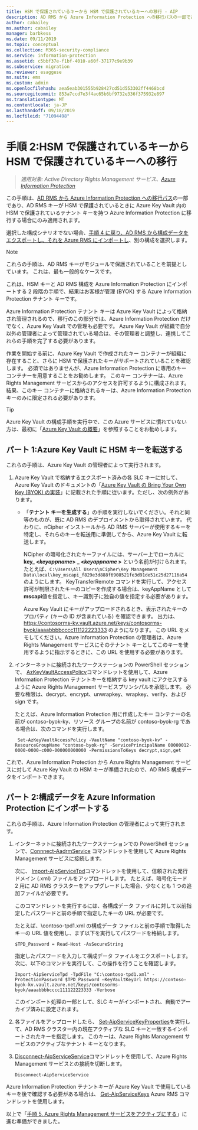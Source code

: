 ```yaml
---
title: HSM で保護されているキーから HSM で保護されているキーへの移行 - AIP
description: AD RMS から Azure Information Protection への移行パスの一部であり、AD RMS キーが HSM で保護されていて、Azure Key Vault 内の HSM で保護されているテナントキーを使用して Azure Information Protection に移行する場合にのみ適用される手順。
author: cabailey
ms.author: cabailey
manager: barbkess
ms.date: 09/11/2019
ms.topic: conceptual
ms.collection: M365-security-compliance
ms.service: information-protection
ms.assetid: c5bbf37e-f1bf-4010-a60f-37177c9e9b39
ms.subservice: migration
ms.reviewer: esaggese
ms.suite: ems
ms.custom: admin
ms.openlocfilehash: aea5eab301555b928427cd51d553302ff4468bcd
ms.sourcegitcommit: 853a7ccd7e3f4ac65b6bf9732e336f375932e897
ms.translationtype: MT
ms.contentlocale: ja-JP
ms.lasthandoff: 09/18/2019
ms.locfileid: "71094498"
---
```

# <a name="step-2-hsm-protected-key-to-hsm-protected-key-migration"></a>手順 2:HSM で保護されているキーから HSM で保護されているキーへの移行

>*適用対象: Active Directory Rights Management サービス、[Azure Information Protection](https://azure.microsoft.com/pricing/details/information-protection)*


この手順は、[AD RMS から Azure Information Protection への移行パス](migrate-from-ad-rms-to-azure-rms.md)の一部であり、AD RMS キーが HSM で保護されているときに Azure Key Vault 内の HSM で保護されているテナント キーを持つ Azure Information Protection に移行する場合にのみ適用されます。 

選択した構成シナリオでない場合、[手順 4 に戻り、AD RMS から構成データをエクスポートし、それを Azure RMS にインポートし](migrate-from-ad-rms-phase2.md#step-4-export-configuration-data-from-ad-rms-and-import-it-to-azure-information-protection)、別の構成を選択します。

> [!NOTE]
> これらの手順は、AD RMS キーがモジュールで保護されていることを前提としています。 これは、最も一般的なケースです。 

これは、HSM キーと AD RMS 構成を Azure Information Protection にインポートする 2 段階の手順で、結果はお客様が管理 (BYOK) する Azure Information Protection テナント キーです。

Azure Information Protection テナント キーは Azure Key Vault によって格納され管理されるので、移行のこの部分では、Azure Information Protection だけでなく、Azure Key Vault での管理も必要です。 Azure Key Vault が組織で自分以外の管理者によって管理されている場合は、その管理者と調整し、連携してこれらの手順を完了する必要があります。

作業を開始する前に、Azure Key Vault で作成されたキー コンテナーが組織に存在すること、さらに HSM で保護されたキーがサポートされていることを確認します。 必須ではありませんが、Azure Information Protection に専用のキー コンテナーを用意することをお勧めします。 このキー コンテナーは、Azure Rights Management サービスからのアクセスを許可するように構成されます。結果、このキー コンテナーに格納されるキーは、Azure Information Protection キーのみに限定される必要があります。


> [!TIP]
> Azure Key Vault の構成手順を実行中で、この Azure サービスに慣れていない方は、最初に「[Azure Key Vault の概要](/azure/key-vault/key-vault-get-started)」を参照することをお勧めします。 


## <a name="part-1-transfer-your-hsm-key-to-azure-key-vault"></a>パート 1:Azure Key Vault に HSM キーを転送する

これらの手順は、Azure Key Vault の管理者によって実行されます。

1. Azure Key Vault で格納するエクスポート済みの各 SLC キーに対して、Azure Key Vault のドキュメントの「[Azure Key Vault の Bring Your Own Key (BYOK) の実装](/azure/key-vault/key-vault-hsm-protected-keys#implementing-bring-your-own-key-byok-for-azure-key-vault)」に記載された手順に従います。ただし、次の例外があります。

   - 「**テナント キーを生成する**」の手順を実行しないでください。それと同等のものが、既に AD RMS のデプロイメントから取得されています。 代わりに、nCipher インストールから AD RMS サーバーが使用するキーを特定し、それらのキーを転送用に準備してから、Azure Key Vault に転送します。 
        
        NCipher の暗号化されたキーファイルには、サーバー上でローカルに**key_ <<em>keyappname</em>> _ <<em>keyappname</em> >** という名前が付けられます。 たとえば、`C:\Users\All Users\nCipher\Key Management Data\local\key_mscapi_f829e3d888f6908521fe3d91de51c25d27116a54` のようにします。 KeyTransferRemote コマンドを実行して、アクセス許可が制限されたキーのコピーを作成する場合は、keyAppName として**mscapi**値を指定し、キー識別子に独自の値を指定する必要があります。
        
        Azure Key Vault にキーがアップロードされるとき、表示されたキーのプロパティ (キーの ID が含まれている) を確認できます。 出力は、 https://contosorms-kv.vault.azure.net/keys/contosorms-byok/aaaabbbbcccc111122223333 のようになります。 この URL をメモしてください。Azure Information Protection の管理者は、Azure Rights Management サービスにそのテナント キーとしてこのキーを使用するように指示するときに、この URL を使用する必要があります。

2. インターネットに接続されたワークステーションの PowerShell セッションで、 [AzKeyVaultAccessPolicy](/powershell/module/az.keyvault/set-azkeyvaultaccesspolicy)コマンドレットを使用して、Azure Information Protection テナントキーを格納する key vault にアクセスするように Azure Rights Management サービスプリンシパルを承認します。 必要な権限は、decrypt、encrypt、unwrapkey、wrapkey、verify、および sign です。
    
    たとえば、Azure Information Protection 用に作成したキー コンテナーの名前が contoso-byok-ky、リソース グループの名前が contoso-byok-rg である場合は、次のコマンドを実行します。
    
        Set-AzKeyVaultAccessPolicy -VaultName "contoso-byok-kv" -ResourceGroupName "contoso-byok-rg" -ServicePrincipalName 00000012-0000-0000-c000-000000000000 -PermissionsToKeys decrypt,sign,get


これで、Azure Information Protection から Azure Rights Management サービスに対して Azure Key Vault の HSM キーが準備されたので、AD RMS 構成データをインポートできます。

## <a name="part-2-import-the-configuration-data-to-azure-information-protection"></a>パート 2:構成データを Azure Information Protection にインポートする

これらの手順は、Azure Information Protection の管理者によって実行されます。

1. インターネットに接続されたワークステーションでの PowerShell セッションで、[Connnect-AadrmService](/powershell/module/aipservice/connect-aipservice) コマンドレットを使用して Azure Rights Management サービスに接続します。
    
    次に、 [Import-AipServiceTpd](/powershell/module/aipservice/import-aipservicetpd)コマンドレットを使用して、信頼された発行ドメイン (.xml) ファイルをアップロードします。 たとえば、暗号化モード 2 用に AD RMS クラスターをアップグレードした場合、少なくとも 1 つの追加ファイルが必要です。
    
    このコマンドレットを実行するには、各構成データ ファイルに対して以前指定したパスワードと前の手順で指定したキーの URL が必要です。
    
    たとえば、\contoso-tpd1.xml の構成データ ファイルと前の手順で取得したキーの URL 値を使用し、まず以下を実行してパスワードを格納します。
    
    ```
    $TPD_Password = Read-Host -AsSecureString
    ```
    
    指定したパスワードを入力して構成データ ファイルをエクスポートします。 次に、以下のコマンドを実行して、この操作を行うことを確認します。
    
    ```
    Import-AipServiceTpd -TpdFile "C:\contoso-tpd1.xml" -ProtectionPassword $TPD_Password –KeyVaultKeyUrl https://contoso-byok-kv.vault.azure.net/keys/contosorms-byok/aaaabbbbcccc111122223333 -Verbose
    ```
    
    このインポート処理の一部として、SLC キーがインポートされ、自動でアーカイブ済みに設定されます。

2.  各ファイルをアップロードしたら、 [Set-AipServiceKeyProperties](/powershell/module/aipservice/set-aipservicekeyproperties)を実行して、AD RMS クラスター内の現在アクティブな SLC キーと一致するインポートされたキーを指定します。 このキーは、Azure Rights Management サービスのアクティブなテナント キーとなります。

3.  [Disconnect-AipServiceService](/powershell/module/aipservice/disconnect-aipservice)コマンドレットを使用して、Azure Rights Management サービスとの接続を切断します。

    ```
    Disconnect-AipServiceService
    ```

Azure Information Protection テナントキーが Azure Key Vault で使用しているキーを後で確認する必要がある場合は、 [Get-AipServiceKeys](/powershell/module/aipservice/get-aipservicekeys) Azure RMS コマンドレットを使用します。

以上で「[手順 5. Azure Rights Management サービスをアクティブにする](migrate-from-ad-rms-phase2.md#step-5-activate-the-azure-rights-management-service)」に進む準備ができました。


